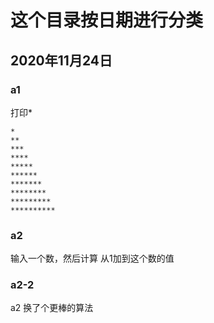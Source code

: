 # 这个目录按日期进行分类





## 2020年11月24日

### a1

打印*

```
*
**
***
****
*****
******
*******
********
*********
**********
```

### a2

输入一个数，然后计算 从1加到这个数的值

### a2-2

a2 换了个更棒的算法





















